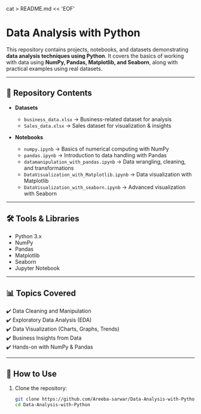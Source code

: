 cat > README.md << 'EOF'
# Data Analysis with Python  

This repository contains projects, notebooks, and datasets demonstrating **data analysis techniques using Python**. It covers the basics of working with data using **NumPy, Pandas, Matplotlib, and Seaborn**, along with practical examples using real datasets.  

---

## 📂 Repository Contents  

- **Datasets**  
  - `business_data.xlsx` → Business-related dataset for analysis  
  - `Sales_data.xlsx` → Sales dataset for visualization & insights  

- **Notebooks**  
  - `numpy.ipynb` → Basics of numerical computing with NumPy  
  - `pandas.ipynb` → Introduction to data handling with Pandas  
  - `datamanipulation_with_pandas.ipynb` → Data wrangling, cleaning, and transformations  
  - `DataVisualization_with_Matplotlib.ipynb` → Data visualization with Matplotlib  
  - `DataVisualization_with_seaborn.ipynb` → Advanced visualization with Seaborn  

---

## 🛠️ Tools & Libraries  

- Python 3.x  
- NumPy  
- Pandas  
- Matplotlib  
- Seaborn  
- Jupyter Notebook  

---

## 📊 Topics Covered  

✔️ Data Cleaning and Manipulation  
✔️ Exploratory Data Analysis (EDA)  
✔️ Data Visualization (Charts, Graphs, Trends)  
✔️ Business Insights from Data  
✔️ Hands-on with NumPy & Pandas  

---
## 🚀 How to Use  

1. Clone the repository:  
   ```bash
   git clone https://github.com/Areeba-sarwar/Data-Analysis-with-Python.git
   cd Data-Analysis-with-Python



